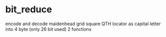 # bit_reduce
encode and decode maidenhead grid square QTH locator as capital letter into 4 byte (only 26 bit used)
2 functions
